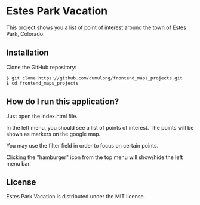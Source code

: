 # Estes Park Vacation

This project shows you a list of point of interest around the town of Estes Park, Colorado.

## Installation

Clone the GitHub repository:

```
$ git clone https://github.com/dumulong/frontend_maps_projects.git
$ cd frontend_maps_projects
```

## How do I run this application?

Just open the index.html file.

In the left menu, you should see a list of points of interest. The points will be shown as markers on the google map.

You may use the filter field in order to focus on certain points.

Clicking the "hamburger" icon from the top menu will show/hide the left menu bar.


## License

Estes Park Vacation is distributed under the MIT license.
